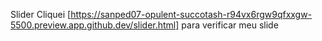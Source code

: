 Slider
Cliquei [https://sanped07-opulent-succotash-r94vx6rgw9qfxxgw-5500.preview.app.github.dev/slider.html] para verificar meu slide
